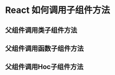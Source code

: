 <!--
 * @Date: 2021-12-07 19:18:18
 * @LastEditors: lzj
 * @LastEditTime: 2021-12-08 09:46:59
 * @FilePath: \qianduan.shop\data\blogs\27.md
-->
# React 如何调用子组件方法

## 父组件调用类子组件方法

## 父组件调用函数子组件方法

## 父组件调用Hoc子组件方法